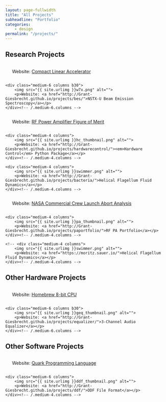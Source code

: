 ```yaml
---
layout: page-fullwidth
title: "All Projects"
subheadline: "Portfolio"
categories:
    - design
permalink: "/projects/"
---
```

<!--more-->

## Research Projects

<div class="row t60">
    <div class="medium-6 columns b30">
        <img src="{{ site.urlimg }}mems_rf.png" alt="">
        <p>Website: <a href="http://Grant-Giesbrecht.github.io/projects/meqalac/">Compact Linear Accelerator</a></p>
    </div><!-- /.medium-6.columns -->
    
    <div class="medium-6 columns b30">
        <img src="{{ site.urlimg }}w7x.png" alt="">
        <p>Website: <a href="http://Grant-Giesbrecht.github.io/projects/bes/">NSTX-U Beam Emission Spectroscopy</a></p>
    </div><!-- /.medium-6.columns -->
</div><!-- /.row -->

<div class="row t30">
    <div class="medium-4 columns">
        <img src="{{ site.urlimg }}fom.png" alt="">
        <p>Website: <a href="http://Grant-Giesbrecht.github.io/projects/fom/">RF Power Amplifier Figure of Merit</a></p>
    </div><!-- /.medium-4.columns -->

    <div class="medium-4 columns">
        <img src="{{ site.urlimg }}hc_thumbnail.png" alt="">
        <p>Website: <a href="http://Grant-Giesbrecht.github.io/projects/hardwarecontrol/"><em>Hardware Control</em> Python Package</a></p>
    </div><!-- /.medium-4.columns -->

    <div class="medium-4 columns">
        <img src="{{ site.urlimg }}swimmer.png" alt="">
        <p>Website: <a href="http://Grant-Giesbrecht.github.io/projects/bacteria/">Helical Flagellum Fluid Dynamics</a></p>
    </div><!-- /.medium-4.columns -->
</div><!-- /.row -->

<div class="row t30">
    <div class="medium-4 columns">
        <img src="{{ site.urlimg }}nasa_thumbnail.png" alt="">
        <p>Website: <a href="http://Grant-Giesbrecht.github.io/projects/nasa/">NASA Commercial Crew Launch Abort Analysis</a></p>
    </div><!-- /.medium-4.columns -->

    <div class="medium-4 columns">
        <img src="{{ site.urlimg }}pa_thumbnail.png" alt="">
        <p>Website: <a href="http://Grant-Giesbrecht.github.io/projects/paportfolio/">RF PA Portfolio</a></p>
    </div><!-- /.medium-4.columns -->

    <!-- <div class="medium-4 columns">
        <img src="{{ site.urlimg }}swimmer.png" alt="">
        <p>Website: <a href="https://moritz.sauer.io/">Helical Flagellum Fluid Dynamics</a></p>
    </div><!-- /.medium-4.columns -->
</div><!-- /.row -->

## Other Hardware Projects

<div class="row t60">
    <div class="medium-6 columns b30">
        <a href="http://Grant-Giesbrecht.github.io/projects/blinkenrechner/"><img src="{{ site.urlimg }}blinken_thumbnail.png" alt=""></a>
        <p>Website: <a href="http://Grant-Giesbrecht.github.io/projects/blinkenrechner/">Homebrew 8-bit CPU</a></p>
    </div><!-- /.medium-6.columns -->

    <div class="medium-6 columns b30">
        <img src="{{ site.urlimg }}geq_thumbnail.png" alt="">
        <p>Website: <a href="http://Grant-Giesbrecht.github.io/projects/equalizer/">3-Channel Audio Equalizer</a></p>
    </div><!-- /.medium-6.columns -->
</div><!-- /.row -->

## Other Software Projects

<div class="row t30">
    <div class="medium-6 columns">
        <img src="{{ site.urlimg }}quark_thumbnail.png" alt="">
        <p>Website: <a href="http://Grant-Giesbrecht.github.io/projects/quark/">Quark Programming Language</a></p>
    </div><!-- /.medium-4.columns -->

    <div class="medium-6 columns">
        <img src="{{ site.urlimg }}ddf_thumbnail.png" alt="">
        <p>Website: <a href="http://Grant-Giesbrecht.github.io/projects/ddf/">DDF File Format</a></p>
    </div><!-- /.medium-4.columns -->

</div><!-- /.row -->
